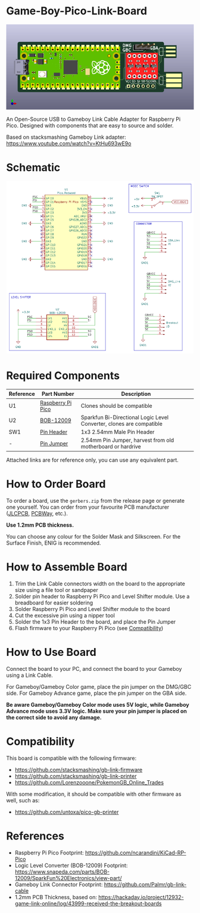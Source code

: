 # Game-Boy-Pico-Link-Board

![Board 3D Render](docs/board-front-3d.png)

An Open-Source USB to Gameboy Link Cable Adapter for Raspberry Pi Pico. Designed with components that are easy to source and solder.

Based on stacksmashing Gameboy Link adapter: https://www.youtube.com/watch?v=KtHu693wE9o

# Schematic

![Schematic](docs/schematic.png)

# Required Components

| Reference | Part Number | Description |
|-|-|-|
| U1 | [Raspberry Pi Pico](https://www.raspberrypi.com/products/raspberry-pi-pico/) | Clones should be compatible |
| U2 | [BOB-12009](https://www.sparkfun.com/products/12009) | Sparkfun Bi-Directional Logic Level Converter, clones are compatible |
| SW1 | [Pin Header](https://www.amazon.com/dp/B07PKKY8BX) | 1x3 2.54mm Male Pin Header |
| - | [Pin Jumper](https://www.amazon.com/dp/B077957RN7) | 2.54mm Pin Jumper, harvest from old motherboard or hardrive |

Attached links are for reference only, you can use any equivalent part.

# How to Order Board

To order a board, use the `gerbers.zip` from the release page or generate one yourself. You can order from your favourite PCB manufacturer ([JLCPCB](https://jlcpcb.com/), [PCBWay](https://www.pcbway.com/), etc.).

**Use 1.2mm PCB thickness.**

You can choose any colour for the Solder Mask and Silkscreen. For the Surface Finish, ENIG is recommended.

# How to Assemble Board

1. Trim the Link Cable connectors width on the board to the appropriate size using a file tool or sandpaper
2. Solder pin header to Raspberry Pi Pico and Level Shifter module. Use a breadboard for easier soldering
3. Solder Raspberry Pi Pico and Level Shifter module to the board
4. Cut the excessive pin using a nipper tool
5. Solder the 1x3 Pin Header to the board, and place the Pin Jumper
6. Flash firmware to your Raspberry Pi Pico (see [Compatibility](#Compatibility))

# How to Use Board

Connect the board to your PC, and connect the board to your Gameboy using a Link Cable.

For Gameboy/Gameboy Color game, place the pin jumper on the DMG/GBC side. For Gameboy Advance game, place the pin jumper on the GBA side.

**Be aware Gameboy/Gameboy Color mode uses 5V logic, while Gameboy Advance mode uses 3.3V logic. Make sure your pin jumper is placed on the correct side to avoid any damage.**

# Compatibility

This board is compatible with the following firmware:
- https://github.com/stacksmashing/gb-link-firmware
- https://github.com/stacksmashing/gb-link-printer
- https://github.com/Lorenzooone/PokemonGB_Online_Trades

With some modification, it should be compatible with other firmware as well, such as:
- https://github.com/untoxa/pico-gb-printer

# References

- Raspberry Pi Pico Footprint: https://github.com/ncarandini/KiCad-RP-Pico
- Logic Level Converter (BOB-12009) Footprint: https://www.snapeda.com/parts/BOB-12009/SparkFun%20Electronics/view-part/
- Gameboy Link Connector Footprint: https://github.com/Palmr/gb-link-cable
- 1.2mm PCB Thickness, based on: https://hackaday.io/project/12932-game-link-online/log/43999-received-the-breakout-boards
